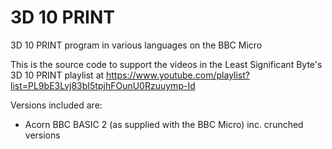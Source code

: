 # 3D 10 PRINT
3D 10 PRINT program in various languages on the BBC Micro

This is the source code to support the videos in the Least Significant Byte's 3D 10 PRINT playlist at https://www.youtube.com/playlist?list=PL9bE3Lvj83bI5tpjhFOunU0Rzuuymp-Id

Versions included are:

* Acorn BBC BASIC 2 (as supplied with the BBC Micro) inc. crunched versions
